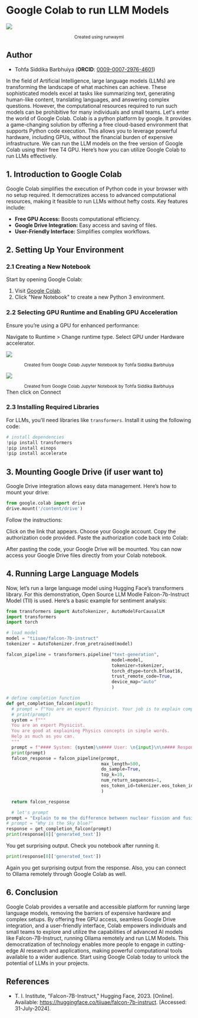 # Google Colab to run LLM Models

![](https://cdn.jsdelivr.net/gh/data-community-of-practice/AI-Graph-Obsidian/img/Google_Colab.png)
<div align="center"><small>Created using runwayml</small></div>

## Author  
- Tohfa Siddika Barbhuiya (**ORCID**: [0009-0007-2976-4601](https://orcid.org/0009-0007-2976-4601))  

In the field of Artificial Intelligence, large language models (LLMs) are transforming the landscape of what machines can achieve. These sophisticated models excel at tasks like summarizing text, generating human-like content, translating languages, and answering complex questions. However, the computational resources required to run such models can be prohibitive for many individuals and small teams.
Let's enter the world of Google Colab.
Colab is a python platform by google. It provides a game-changing solution by offering a free cloud-based environment that supports Python code execution. This allows you to leverage powerful hardware, including GPUs, without the financial burden of expensive infrastructure. We can run the LLM models on the free version of Google Colab using their free T4 GPU. Here’s how you can utilize Google Colab to run LLMs effectively.

## 1. Introduction to Google Colab

Google Colab simplifies the execution of Python code in your browser with no setup required. It democratizes access to advanced computational resources, making it feasible to run LLMs without hefty costs. Key features include:

- **Free GPU Access:** Boosts computational efficiency.
- **Google Drive Integration:** Easy access and saving of files.
- **User-Friendly Interface:** Simplifies complex workflows.

## 2. Setting Up Your Environment

### 2.1 Creating a New Notebook

Start by opening Google Colab:

1. Visit [Google Colab](https://colab.research.google.com/).
2. Click "New Notebook" to create a new Python 3 environment.

### 2.2 Selecting GPU Runtime and Enabling GPU Acceleration
Ensure you’re using a GPU for enhanced performance:

Navigate to Runtime > Change runtime type.
Select GPU under Hardware accelerator.

![](https://cdn.jsdelivr.net/gh/data-community-of-practice/AI-Graph-Obsidian/img/Runtime_type.png)

<div align="center"><small>Created from Google Colab Jupyter Notebook by Tohfa Siddika Barbhuiya</small></div>

![](https://cdn.jsdelivr.net/gh/data-community-of-practice/AI-Graph-Obsidian/img/GPU_Selection.png)

<div align="center"><small>Created from Google Colab Jupyter Notebook by Tohfa Siddika Barbhuiya</small></div>
Then click on Connect

### 2.3 Installing Required Libraries

For LLMs, you'll need libraries like `transformers`. Install it using the following code:

```python
# install dependencies
!pip install transformers
!pip install einops
!pip install accelerate
```

## 3. Mounting Google Drive (if user want to)
Google Drive integration allows easy data management. Here’s how to mount your drive:

```python
from google.colab import drive
drive.mount('/content/drive')

```
Follow the instructions:

Click on the link that appears.
Choose your Google account.
Copy the authorization code provided.
Paste the authorization code back into Colab:

After pasting the code, your Google Drive will be mounted.
You can now access your Google Drive files directly from your Colab notebook.

## 4. Running Large Language Models
Now, let’s run a large language model using Hugging Face’s transformers library. For this demonstration, Open Source LLM Modle Falcon-7b-Instruct Model (TII) is used. Here’s a basic example for sentiment analysis:

```python
from transformers import AutoTokenizer, AutoModelForCausalLM
import transformers
import torch

# load model
model = "tiiuae/falcon-7b-instruct"
tokenizer = AutoTokenizer.from_pretrained(model)

falcon_pipeline = transformers.pipeline("text-generation",
                                        model=model,
                                        tokenizer=tokenizer,
                                        torch_dtype=torch.bfloat16,
                                        trust_remote_code=True,
                                        device_map="auto"
                                        )
```

```python
# define completion function
def get_completion_falcon(input):
  # prompt = f"You are an expert Physicist. Your job is to explain complex Physics concepts in simple words. \n{input}"
  # print(prompt)
  system = f"""
  You are an expert Physicist.
  You are good at explaining Physics concepts in simple words.
  Help as much as you can.
  """
  prompt = f"#### System: {system}\n#### User: \n{input}\n\n#### Response from falcon-7b-instruct:"
  print(prompt)
  falcon_response = falcon_pipeline(prompt,
                                    max_length=500,
                                    do_sample=True,
                                    top_k=10,
                                    num_return_sequences=1,
                                    eos_token_id=tokenizer.eos_token_id,
                                    )

  return falcon_response
```

```python
  # let's prompt
prompt = "Explain to me the difference between nuclear fission and fusion."
# prompt = "Why is the Sky blue?"
response = get_completion_falcon(prompt)
print(response[0]['generated_text'])
```
You get surprising output. Check you notebook after running it.
```python
print(response[0]['generated_text'])
```
Again you get surprising output from the response.
Also, you can connect to Ollama remotely through Google Colab as well.

## 6. Conclusion
Google Colab provides a versatile and accessible platform for running large language models, removing the barriers of expensive hardware and complex setups. By offering free GPU access, seamless Google Drive integration, and a user-friendly interface, Colab empowers individuals and small teams to explore and utilize the capabilities of advanced AI models like Falcon-7B-Instruct, running Ollama remotely and run LLM Models. This democratization of technology enables more people to engage in cutting-edge AI research and applications, making powerful computational tools available to a wider audience. Start using Google Colab today to unlock the potential of LLMs in your projects.

## References
- T. I. Institute, "Falcon-7B-Instruct," Hugging Face, 2023. [Online]. Available: https://huggingface.co/tiiuae/falcon-7b-instruct. [Accessed: 31-July-2024].
